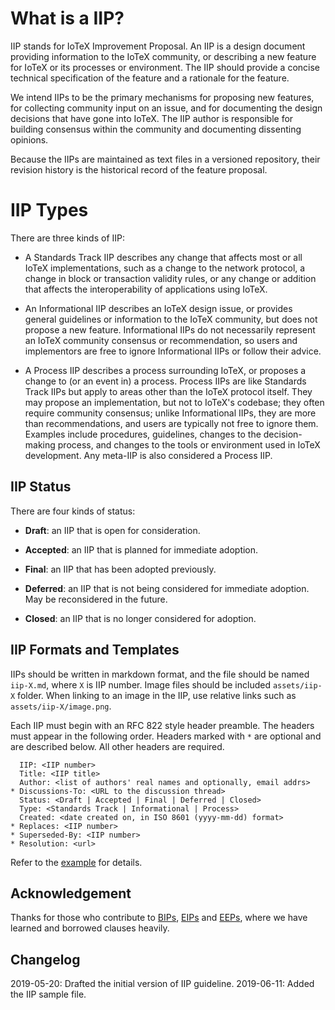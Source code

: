 # What is a IIP?

IIP stands for IoTeX Improvement Proposal. An IIP is a design document providing information to the IoTeX community, or
describing a new feature for IoTeX or its processes or environment. The IIP should provide a concise technical
specification of the feature and a rationale for the feature.

We intend IIPs to be the primary mechanisms for proposing new features, for collecting community input on an issue, and
for documenting the design decisions that have gone into IoTeX. The IIP author is responsible for building consensus
within the community and documenting dissenting opinions.

Because the IIPs are maintained as text files in a versioned repository, their revision history is the historical record
of the feature proposal.

# IIP Types

There are three kinds of IIP:

- A Standards Track IIP describes any change that affects most or all IoTeX implementations, such as a change to the
network protocol, a change in block or transaction validity rules, or any change or addition that affects the
interoperability of applications using IoTeX.

- An Informational IIP describes an IoTeX design issue, or provides general guidelines or information to the IoTeX
community, but does not propose a new feature. Informational IIPs do not necessarily represent an IoTeX community
consensus or recommendation, so users and implementors are free to ignore Informational IIPs or follow their advice.

- A Process IIP describes a process surrounding IoTeX, or proposes a change to (or an event in) a process. Process IIPs
are like Standards Track IIPs but apply to areas other than the IoTeX protocol itself. They may propose an
implementation, but not to IoTeX's codebase; they often require community consensus; unlike Informational IIPs, they are
more than recommendations, and users are typically not free to ignore them. Examples include procedures, guidelines,
changes to the decision-making process, and changes to the tools or environment used in IoTeX development. Any meta-IIP
is also considered a Process IIP.

## IIP Status

There are four kinds of status:

- **Draft**: an IIP that is open for consideration.

- **Accepted**: an IIP that is planned for immediate adoption.

- **Final**: an IIP that has been adopted previously.
 
- **Deferred**: an IIP that is not being considered for immediate adoption. May be reconsidered in the future.

- **Closed**: an IIP that is no longer considered for adoption.

## IIP Formats and Templates

IIPs should be written in markdown format, and the file should be named `iip-X.md`, where `X` is IIP number. Image files
should be included `assets/iip-X` folder. When linking to an image in the IIP, use relative links such as
`assets/iip-X/image.png`.

Each IIP must begin with an RFC 822 style header preamble. The headers must appear in the following order. Headers
marked with `*` are optional and are described below. All other headers are required.
 
```
  IIP: <IIP number>
  Title: <IIP title>
  Author: <list of authors' real names and optionally, email addrs>
* Discussions-To: <URL to the discussion thread>
  Status: <Draft | Accepted | Final | Deferred | Closed>
  Type: <Standards Track | Informational | Process>
  Created: <date created on, in ISO 8601 (yyyy-mm-dd) format>
* Replaces: <IIP number>
* Superseded-By: <IIP number>
* Resolution: <url>
```

Refer to the [example](iip-X.md) for details.

## Acknowledgement

Thanks for those who contribute to [BIPs](https://github.com/bitcoin/bips), [EIPs](https://github.com/ethereum/EIPs)
and [EEPs](https://eeps.io/), where we have learned and borrowed clauses heavily.

## Changelog

2019-05-20: Drafted the initial version of IIP guideline.
2019-06-11: Added the IIP sample file.
